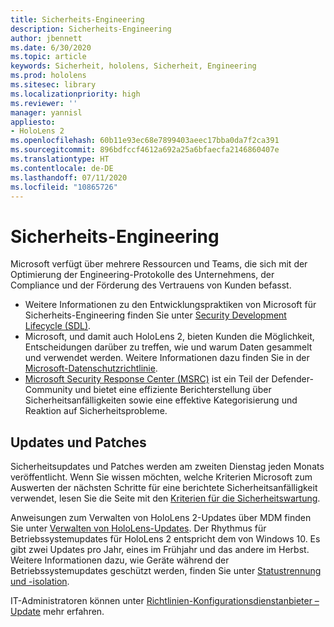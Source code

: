 ```yaml
---
title: Sicherheits-Engineering
description: Sicherheits-Engineering
author: jbennett
ms.date: 6/30/2020
ms.topic: article
keywords: Sicherheit, hololens, Sicherheit, Engineering
ms.prod: hololens
ms.sitesec: library
ms.localizationpriority: high
ms.reviewer: ''
manager: yannisl
appliesto:
- HoloLens 2
ms.openlocfilehash: 60b11e93ec68e7899403aeec17bba0da7f2ca391
ms.sourcegitcommit: 896bdfccf4612a692a25a6bfaecfa2146860407e
ms.translationtype: HT
ms.contentlocale: de-DE
ms.lasthandoff: 07/11/2020
ms.locfileid: "10865726"
---
```

# Sicherheits-Engineering

Microsoft verfügt über mehrere Ressourcen und Teams, die sich mit der Optimierung der Engineering-Protokolle des Unternehmens, der Compliance und der Förderung des Vertrauens von Kunden befasst. 

  * Weitere Informationen zu den Entwicklungspraktiken von Microsoft für Sicherheits-Engineering finden Sie unter [Security Development Lifecycle (SDL)](https://www.microsoft.com/securityengineering/sdl).
  * Microsoft, und damit auch HoloLens 2, bieten Kunden die Möglichkeit, Entscheidungen darüber zu treffen, wie und warum Daten gesammelt und verwendet werden. Weitere Informationen dazu finden Sie in der [Microsoft-Datenschutzrichtlinie](https://privacy.microsoft.com/). 
  * [Microsoft Security Response Center (MSRC)](https://www.microsoft.com/msrc) ist ein Teil der Defender-Community und bietet eine effiziente Berichterstellung über Sicherheitsanfälligkeiten sowie eine effektive Kategorisierung und Reaktion auf Sicherheitsprobleme. 

## Updates und Patches

Sicherheitsupdates und Patches werden am zweiten Dienstag jeden Monats veröffentlicht. Wenn Sie wissen möchten, welche Kriterien Microsoft zum Auswerten der nächsten Schritte für eine berichtete Sicherheitsanfälligkeit verwendet, lesen Sie die Seite mit den [Kriterien für die Sicherheitswartung](https://www.microsoft.com/msrc/windows-security-servicing-criteria). 

Anweisungen zum Verwalten von HoloLens 2-Updates über MDM finden Sie unter [Verwalten von HoloLens-Updates](https://docs.microsoft.com/hololens/hololens-updates). Der Rhythmus für Betriebssystemupdates für HoloLens 2 entspricht dem von Windows 10. Es gibt zwei Updates pro Jahr, eines im Frühjahr und das andere im Herbst. Weitere Informationen dazu, wie Geräte während der Betriebssystemupdates geschützt werden, finden Sie unter [Statustrennung und -isolation](security-state-separation-isolation.md). 

IT-Administratoren können unter [Richtlinien-Konfigurationsdienstanbieter – Update](https://docs.microsoft.com/windows/client-management/mdm/policy-csp-update) mehr erfahren. 
